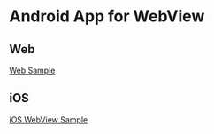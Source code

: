 # Android App for WebView

## Web

[Web Sample](https://github.com/cozyfex/web-app-webview-sample)

## iOS

[iOS WebView Sample](https://github.com/cozyfex/ios-webview-sample)
